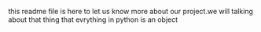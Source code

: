 this readme file is here to let us know more about our project.we will talking about that thing that evrything in python is an object
